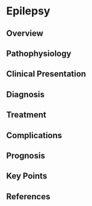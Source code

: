 # Epilepsy

## Overview


## Pathophysiology


## Clinical Presentation


## Diagnosis


## Treatment


## Complications


## Prognosis


## Key Points


## References